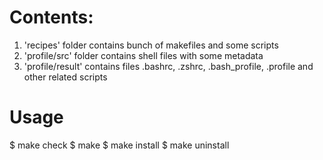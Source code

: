 # Contents:  
1. 'recipes' folder contains bunch of makefiles and some scripts
2. 'profile/src' folder contains shell files with some metadata  
3. 'profile/result' contains files .bashrc, .zshrc, .bash_profile, .profile
and other related scripts
# Usage
$ make check
$ make
$ make install
$ make uninstall
